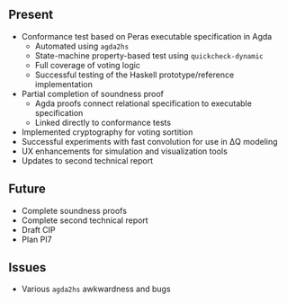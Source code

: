 ## Present

- Conformance test based on Peras executable specification in Agda
    - Automated using `agda2hs`
    - State-machine property-based test using `quickcheck-dynamic`
    - Full coverage of voting logic
    - Successful testing of the Haskell prototype/reference implementation
- Partial completion of soundness proof
    - Agda proofs connect relational specification to executable specification
    - Linked directly to conformance tests
- Implemented cryptography for voting sortition
- Successful experiments with fast convolution for use in ΔQ modeling
- UX enhancements for simulation and visualization tools
- Updates to second technical report

## Future

- Complete soundness proofs
- Complete second technical report
- Draft CIP
- Plan PI7

## Issues

- Various `agda2hs` awkwardness and bugs

